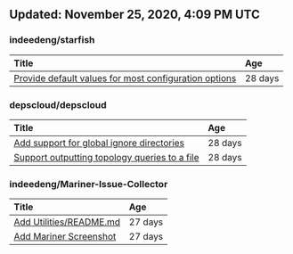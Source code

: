 ## Updated: November 25, 2020, 4:09 PM UTC


### indeedeng/starfish
|**Title**|**Age**|
|:----|:----|
|[Provide default values for most configuration options](https://github.com/indeedeng/starfish/issues/78)|28&nbsp;days|


### depscloud/depscloud
|**Title**|**Age**|
|:----|:----|
|[Add support for global ignore directories](https://github.com/depscloud/depscloud/issues/137)|28&nbsp;days|
|[Support outputting topology queries to a file](https://github.com/depscloud/depscloud/issues/135)|28&nbsp;days|


### indeedeng/Mariner-Issue-Collector
|**Title**|**Age**|
|:----|:----|
|[Add Utilities/README.md](https://github.com/indeedeng/Mariner-Issue-Collector/issues/30)|27&nbsp;days|
|[Add Mariner Screenshot](https://github.com/indeedeng/Mariner-Issue-Collector/issues/29)|27&nbsp;days|